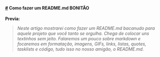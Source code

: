 #### [#](https://medium.com/@raullesteves/github-como-fazer-um-readme-md-bonit%C3%A3o-c85c8f154f8) Como fazer um README.md BONITÃO 

**Previa:**
> *Neste artigo mostrarei como fazer um README.md bacanudo para aquele projeto que você tanto se orgulha. Chega de colocar uns textinhos sem jeito.
Falaremos um pouco sobre markdown e focaremos em formatação, imagens, GIFs, links, listas, quotes, tasklists e código, tudo isso no nosso amigão, o README.md.*
